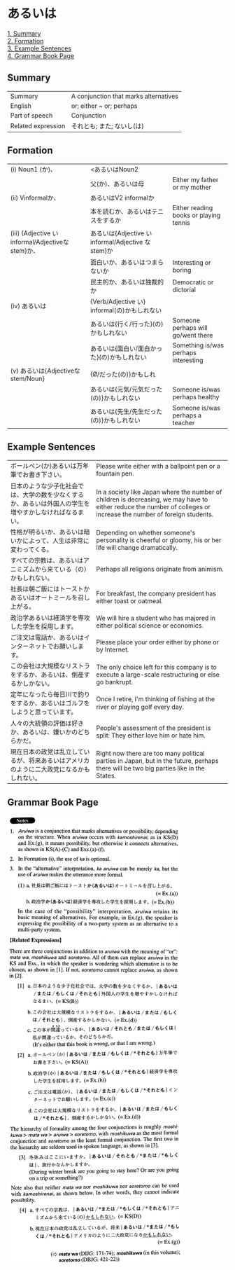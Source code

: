 # あるいは

[1. Summary](#summary)<br>
[2. Formation](#formation)<br>
[3. Example Sentences](#example-sentences)<br>
[4. Grammar Book Page](#grammar-book-page)<br>


## Summary

<table><tr>   <td>Summary</td>   <td>A conjunction that marks alternatives</td></tr><tr>   <td>English</td>   <td>or; either ~ or; perhaps</td></tr><tr>   <td>Part of speech</td>   <td>Conjunction</td></tr><tr>   <td>Related expression</td>   <td>それとも; また; ないし(は)</td></tr></table>

## Formation

<table class="table"><tbody><tr class="tr head"><td class="td"><span class="numbers">(i)</span> <span class="bold">Noun<span class="subscript">1</span> (か)、</span></td><td class="td">&lt;<span class="concept">あるいは</span>Noun<span class="subscript">2</span></td><td class="td"></td></tr><tr class="tr"><td class="td"></td><td class="td"><span>父(か)、</span><span class="concept">あるいは</span>母</td><td class="td"><span>Either my father or my mother</span></td></tr><tr class="tr head"><td class="td"><span class="numbers">(ii)</span> <span class="bold">Vinformalか、</span></td><td class="td"><span class="concept">あるいは</span><span>V2 informalか</span></td><td class="td"></td></tr><tr class="tr"><td class="td"></td><td class="td"><span>本を読むか、</span><span class="concept">あるいは</span><span>テニスをするか</span></td><td class="td"><span>Either reading books or playing tennis</span></td></tr><tr class="tr head"><td class="td"><span class="numbers">(iii)</span> <span class="bold">{Adjective い informal/Adjectiveな stem}か、</span></td><td class="td"><span class="concept">あるいは</span><span>{Adjective い informal/Adjective な stem}か</span></td><td class="td"></td></tr><tr class="tr"><td class="td"></td><td class="td"><span>面白いか、</span><span class="concept">あるいは</span><span>つまらないか</span></td><td class="td"><span>Interesting or boring</span></td></tr><tr class="tr"><td class="td"></td><td class="td"><span>民主的か、</span><span class="concept">あるいは</span><span>独裁的か</span></td><td class="td"><span>Democratic or dictorial</span></td></tr><tr class="tr head"><td class="td"><span class="numbers">(iv)</span> <span class="concept">あるいは</span></td><td class="td"><span>{Verb/Adjective い} informal(の)かもしれない</span><span class="concept"></span></td><td class="td"></td></tr><tr class="tr"><td class="td"></td><td class="td"><span class="concept">あるいは</span><span>{行く/行った}(の)かもしれない</span></td><td class="td"><span>Someone perhaps will go/went there</span></td></tr><tr class="tr"><td class="td"></td><td class="td"><span class="concept">あるいは</span><span>{面白い/面白かった}(の)かもしれない</span></td><td class="td"><span>Something is/was perhaps interesting</span></td></tr><tr class="tr head"><td class="td"><span class="numbers">(v)</span> <span class="concept">あるいは</span><span class="bold">{Adjectiveな stem/Noun}</span></td><td class="td"><span>{Ø/だった(の)}かもしれ</span><span class="concept"></span></td><td class="td"></td></tr><tr class="tr"><td class="td"></td><td class="td"><span class="concept">あるいは</span><span>{元気/元気だった(の)}かもしれない</span></td><td class="td"><span>Someone is/was perhaps healthy</span></td></tr><tr class="tr"><td class="td"></td><td class="td"><span class="concept">あるいは</span><span>{先生/先生だった(の)}かもしれない</span></td><td class="td"><span>Someone is/was perhaps a teacher</span></td></tr></tbody></table>

## Example Sentences

<table><tr>   <td>ボールペン(か)あるいは万年筆でお書き下さい。</td>   <td>Please write either with a ballpoint pen or a fountain pen.</td></tr><tr>   <td>日本のような少子化社会では、大学の数を少なくするか、あるいは外国人の学生を増やすかしなければなるまい。</td>   <td>In a society like Japan where the number of children is decreasing, we may have to either reduce the number of colleges or increase the number of foreign students.</td></tr><tr>   <td>性格が明るいか、あるいは暗いかによって、人生は非常に変わってくる。</td>   <td>Depending on whether someone's personality is cheerful or gloomy, his or her life will change dramatically.</td></tr><tr>   <td>すべての宗教は、あるいはアニミズムから来ている（の）かもしれない。</td>   <td>Perhaps all religions originate from animism.</td></tr><tr>   <td>社長は朝ご飯にはトーストかあるいはオートミールを召し上がる。</td>   <td>For breakfast, the company president has either toast or oatmeal.</td></tr><tr>   <td>政治学あるいは経済学を専攻した学生を採用します。</td>   <td>We will hire a student who has majored in either political science or economics.</td></tr><tr>   <td>ご注文は電話か、あるいはインターネットでお願いします。</td>   <td>Please place your order either by phone or by Internet.</td></tr><tr>   <td>この会社は大規模なリストラをするか、あるいは、倒産するかしかない。</td>   <td>The only choice left for this company is to execute a large-scale restructuring or else go bankrupt.</td></tr><tr>   <td>定年になったら毎日川で釣りをするか、あるいはゴルフをしようと思っています。</td>   <td>Once I retire, I'm thinking of ﬁshing at the river or playing golf every day.</td></tr><tr>   <td>人々の大統領の評価は好きか、あるいは、嫌いかのどちらかだ。</td>   <td>People's assessment of the president is split: They either love him or hate him.</td></tr><tr>   <td>現在日本の政党は乱立しているが、将来あるいはアメリカのように二大政党になるかもしれない。</td>   <td>Right now there are too many political parties in Japan, but in the future, perhaps there will be two big parties like in the States.</td></tr></table>

## Grammar Book Page

![](../img/Advancedあるいは.png)


